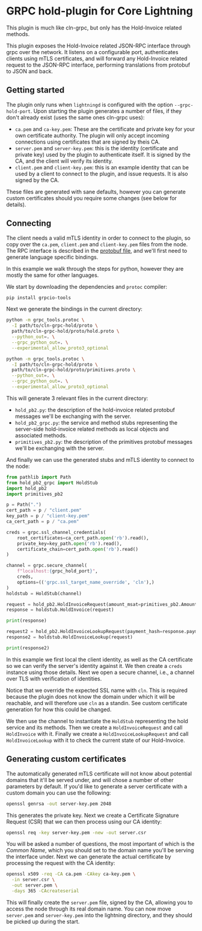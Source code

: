 # GRPC hold-plugin for Core Lightning

This plugin is much like cln-grpc, but only has the Hold-Invoice related methods.

This plugin exposes the Hold-Invoice related JSON-RPC interface through grpc over the
network. It listens on a configurable port, authenticates clients
using mTLS certificates, and will forward any Hold-Invoice related request to the JSON-RPC
interface, performing translations from protobuf to JSON and back.


## Getting started

The plugin only runs when `lightningd` is configured with the option
`--grpc-hold-port`. Upon starting the plugin generates a number of files,
if they don't already exist (uses the same ones cln-grpc uses):

 - `ca.pem` and `ca-key.pem`: These are the certificate and private
   key for your own certificate authority. The plugin will only accept
   incoming connections using certificates that are signed by theis
   CA.
 - `server.pem` and `server-key.pem`: this is the identity
   (certificate and private key) used by the plugin to authenticate
   itself. It is signed by the CA, and the client will verify its
   identity.
 - `client.pem` and `client-key.pem`: this is an example identity that
   can be used by a client to connect to the plugin, and issue
   requests. It is also signed by the CA.
   
These files are generated with sane defaults, however you can generate
custom certificates should you require some changes (see below for
details).

## Connecting

The client needs a valid mTLS identity in order to connect to the
plugin, so copy over the `ca.pem`, `client.pem` and `client-key.pem`
files from the node. The RPC interface is described in the [protobuf
file][proto], and we'll first need to generate language specific
bindings.

In this example we walk through the steps for python, however they are
mostly the same for other languages.

We start by downloading the dependencies and `protoc` compiler:

```bash
pip install grpcio-tools
```

Next we generate the bindings in the current directory:

```bash
python -m grpc_tools.protoc \
  -I path/to/cln-grpc-hold/proto \
  path/to/cln-grpc-hold/proto/hold.proto \
  --python_out=. \
  --grpc_python_out=. \
  --experimental_allow_proto3_optional
```
```bash
python -m grpc_tools.protoc \
  -I path/to/cln-grpc-hold/proto \
  path/to/cln-grpc-hold/proto/primitives.proto \
  --python_out=. \
  --grpc_python_out=. \
  --experimental_allow_proto3_optional
```

This will generate 3 relevant files in the current directory:

 - `hold_pb2.py`: the description of the hold-invoice related protobuf messages we'll be
   exchanging with the server.
 - `hold_pb2_grpc.py`: the service and method stubs representing the
   server-side hold-invoice related methods as local objects and associated methods.
 - `primitives_pb2.py`: the description of the primitives protobuf messages we'll be
   exchanging with the server.

   
And finally we can use the generated stubs and mTLS identity to
connect to the node:

```python
from pathlib import Path
from hold_pb2_grpc import HoldStub
import hold_pb2
import primitives_pb2

p = Path(".")
cert_path = p / "client.pem"
key_path = p / "client-key.pem"
ca_cert_path = p / "ca.pem"

creds = grpc.ssl_channel_credentials(
    root_certificates=ca_cert_path.open('rb').read(),
    private_key=key_path.open('rb').read(),
    certificate_chain=cert_path.open('rb').read()
)

channel = grpc.secure_channel(
	f"localhost:{grpc_hold_port}",
	creds,
	options=(('grpc.ssl_target_name_override', 'cln'),)
)
holdstub = HoldStub(channel)

request = hold_pb2.HoldInvoiceRequest(amount_msat=primitives_pb2.AmountOrAny(amount=primitives_pb2.Amount(msat=10_000)), description="test", label="test", cltv=500)
response = holdstub.HoldInvoice(request)

print(response)

request2 = hold_pb2.HoldInvoiceLookupRequest(payment_hash=response.payment_hash)
response2 = holdstub.HoldInvoiceLookup(request)

print(response2)
```

In this example we first local the client identity, as well as the CA
certificate so we can verify the server's identity against it. We then
create a `creds` instance using those details. Next we open a secure
channel, i.e., a channel over TLS with verification of identities.

Notice that we override the expected SSL name with `cln`. This is
required because the plugin does not know the domain under which it
will be reachable, and will therefore use `cln` as a standin. See
custom certificate generation for how this could be changed.

We then use the channel to instantiate the `HoldStub` representing
the hold service and its methods. Then we create a `HoldInvoiceRequest` and call
`HoldInvoice` with it. Finally we create a `HoldInvoiceLookupRequest` and call
`HoldInvoiceLookup` with it to check the current state of our Hold-Invoice.

## Generating custom certificates

The automatically generated mTLS certificate will not know about
potential domains that it'll be served under, and will chose a number
of other parameters by default. If you'd like to generate a server
certificate with a custom domain you can use the following:


```bash
openssl genrsa -out server-key.pem 2048
```

This generates the private key. Next we create a Certificate Signature Request (CSR) that we can then process using our CA identity:

```bash
openssl req -key server-key.pem -new -out server.csr
```

You will be asked a number of questions, the most important of which
is the _Common Name_, which you should set to the domain name you'll
be serving the interface under. Next we can generate the actual
certificate by processing the request with the CA identity:

```bash
openssl x509 -req -CA ca.pem -CAkey ca-key.pem \
  -in server.csr \
  -out server.pem \
  -days 365 -CAcreateserial
```

This will finally create the `server.pem` file, signed by the CA,
allowing you to access the node through its real domain name. You can
now move `server.pem` and `server-key.pem` into the lightning
directory, and they should be picked up during the start.

[proto]: https://github.com/ElementsProject/lightning/blob/master/cln-grpc-hold/proto/hold.proto

